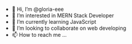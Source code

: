 - 👋 Hi, I’m @gloria-eee
- 👀 I’m interested in MERN Stack Developer
- 🌱 I’m currently learning JavaScript
- 💞️ I’m looking to collaborate on web developing
- 📫 How to reach me ...

<!---
gloria-eee/gloria-eee is a ✨ special ✨ repository because its `README.md` (this file) appears on your GitHub profile.
You can click the Preview link to take a look at your changes.
--->

